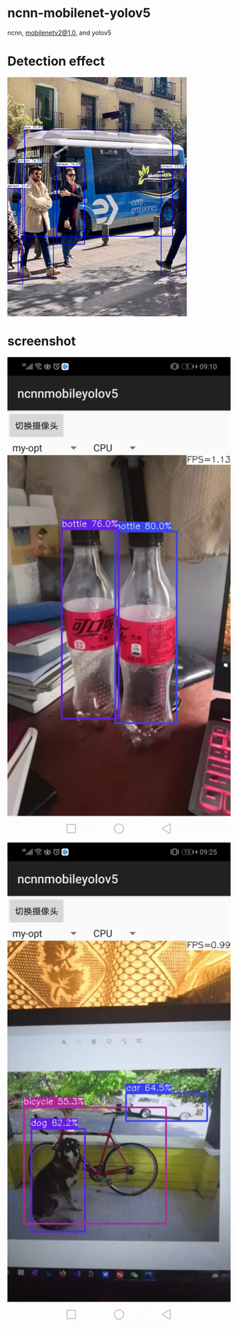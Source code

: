 # ncnn-mobilenet-yolov5
 ncnn, mobilenetv2@1.0, and yolov5


# Detection effect
<img src="bus-demo.jpg" width="405" hight="540" align=center />

# screenshot
<center class="half">
    <img src="demo.jpg" width="540" hight="1170"/><img src="demo1.jpg" width="540" hight="1170"/>
</center>
